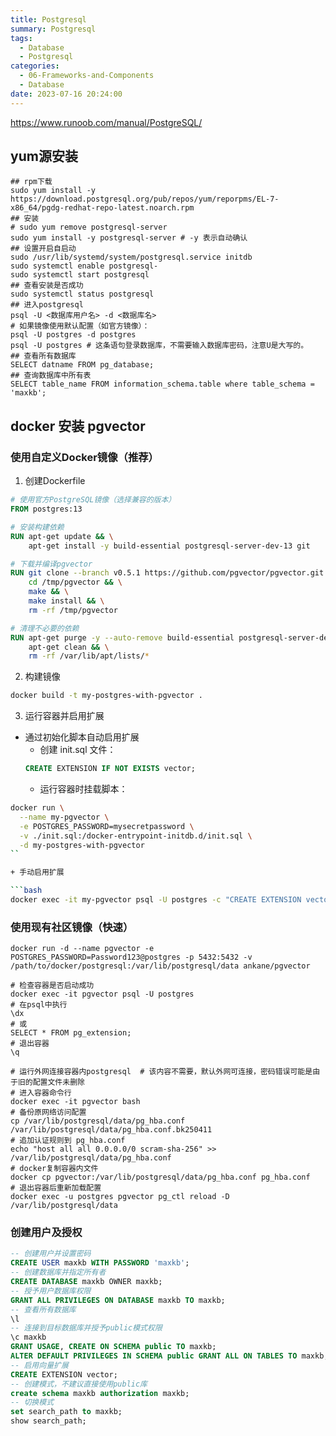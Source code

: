 ```yaml
---
title: Postgresql
summary: Postgresql
tags:
  - Database
  - Postgresql
categories:
  - 06-Frameworks-and-Components
  - Database
date: 2023-07-16 20:24:00
---
```


https://www.runoob.com/manual/PostgreSQL/

## yum源安装

```shell
## rpm下载
sudo yum install -y https://download.postgresql.org/pub/repos/yum/reporpms/EL-7-x86_64/pgdg-redhat-repo-latest.noarch.rpm
## 安装
# sudo yum remove postgresql-server
sudo yum install -y postgresql-server # -y 表示自动确认 
## 设置开启自启动
sudo /usr/lib/systemd/system/postgresql.service initdb
sudo systemctl enable postgresql-
sudo systemctl start postgresql
## 查看安装是否成功
sudo systemctl status postgresql
## 进入postgresql
psql -U <数据库用户名> -d <数据库名>
# 如果镜像使用默认配置（如官方镜像）：
psql -U postgres -d postgres
psql -U postgres # 这条语句登录数据库，不需要输入数据库密码，注意U是大写的。
## 查看所有数据库
SELECT datname FROM pg_database;
## 查询数据库中所有表
SELECT table_name FROM information_schema.table where table_schema = 'maxkb';
```

## docker 安装 pgvector

### 使用自定义Docker镜像（推荐）

1. 创建Dockerfile

```dockerfile
# 使用官方PostgreSQL镜像（选择兼容的版本）
FROM postgres:13

# 安装构建依赖
RUN apt-get update && \
    apt-get install -y build-essential postgresql-server-dev-13 git

# 下载并编译pgvector
RUN git clone --branch v0.5.1 https://github.com/pgvector/pgvector.git /tmp/pgvector && \
    cd /tmp/pgvector && \
    make && \
    make install && \
    rm -rf /tmp/pgvector

# 清理不必要的依赖
RUN apt-get purge -y --auto-remove build-essential postgresql-server-dev-13 git && \
    apt-get clean && \
    rm -rf /var/lib/apt/lists/*
```

2. 构建镜像

```bash
docker build -t my-postgres-with-pgvector .
```

3. 运行容器并启用扩展

+ 通过初始化脚本自动启用扩展
    - 创建 init.sql 文件：
    ```sql
    CREATE EXTENSION IF NOT EXISTS vector;
    ```
    - 运行容器时挂载脚本：
```bash
docker run \
  --name my-pgvector \
  -e POSTGRES_PASSWORD=mysecretpassword \
  -v ./init.sql:/docker-entrypoint-initdb.d/init.sql \
  -d my-postgres-with-pgvector
``

+ 手动启用扩展

```bash
docker exec -it my-pgvector psql -U postgres -c "CREATE EXTENSION vector;"
```
### 使用现有社区镜像（快速）

```shell
docker run -d --name pgvector -e POSTGRES_PASSWORD=Password123@postgres -p 5432:5432 -v /path/to/docker/postgresql:/var/lib/postgresql/data ankane/pgvector

# 检查容器是否启动成功
docker exec -it pgvector psql -U postgres
# 在psql中执行
\dx
# 或
SELECT * FROM pg_extension;
# 退出容器
\q

# 运行外网连接容器内postgresql  # 该内容不需要，默认外网可连接，密码错误可能是由于旧的配置文件未删除
# 进入容器命令行
docker exec -it pgvector bash
# 备份原网络访问配置
cp /var/lib/postgresql/data/pg_hba.conf /var/lib/postgresql/data/pg_hba.conf.bk250411
# 追加认证规则到 pg_hba.conf
echo "host all all 0.0.0.0/0 scram-sha-256" >> /var/lib/postgresql/data/pg_hba.conf
# docker复制容器内文件
docker cp pgvector:/var/lib/postgresql/data/pg_hba.conf pg_hba.conf
# 退出容器后重新加载配置
docker exec -u postgres pgvector pg_ctl reload -D /var/lib/postgresql/data
```

### 创建用户及授权

```sql
-- 创建用户并设置密码
CREATE USER maxkb WITH PASSWORD 'maxkb';
-- 创建数据库并指定所有者
CREATE DATABASE maxkb OWNER maxkb;
-- 授予用户数据库权限
GRANT ALL PRIVILEGES ON DATABASE maxkb TO maxkb;
-- 查看所有数据库
\l
-- 连接到目标数据库并授予public模式权限
\c maxkb
GRANT USAGE, CREATE ON SCHEMA public TO maxkb;
ALTER DEFAULT PRIVILEGES IN SCHEMA public GRANT ALL ON TABLES TO maxkb;
-- 启用向量扩展
CREATE EXTENSION vector;
-- 创建模式，不建议直接使用public库
create schema maxkb authorization maxkb;
-- 切换模式
set search_path to maxkb;
show search_path;
```
